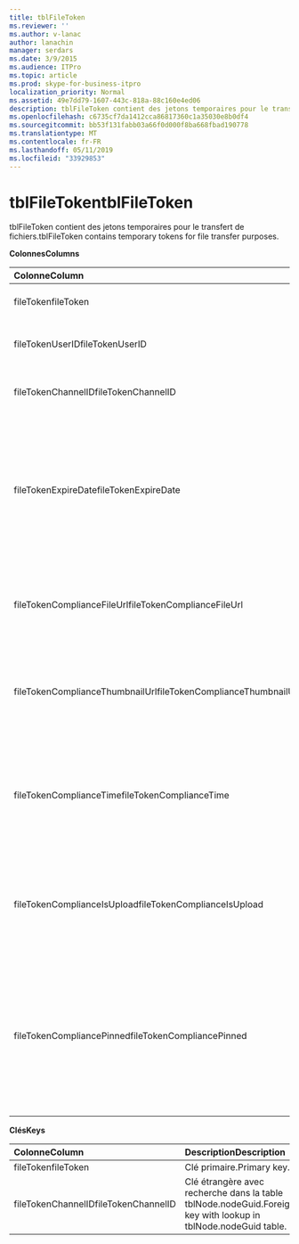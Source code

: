 ```yaml
---
title: tblFileToken
ms.reviewer: ''
ms.author: v-lanac
author: lanachin
manager: serdars
ms.date: 3/9/2015
ms.audience: ITPro
ms.topic: article
ms.prod: skype-for-business-itpro
localization_priority: Normal
ms.assetid: 49e7dd79-1607-443c-818a-88c160e4ed06
description: tblFileToken contient des jetons temporaires pour le transfert de fichiers.
ms.openlocfilehash: c6735cf7da1412cca86817360c1a35030e8b0df4
ms.sourcegitcommit: bb53f131fabb03a66f0d000f8ba668fbad190778
ms.translationtype: MT
ms.contentlocale: fr-FR
ms.lasthandoff: 05/11/2019
ms.locfileid: "33929853"
---
```

# <a name="tblfiletoken"></a><span data-ttu-id="908f2-103">tblFileToken</span><span class="sxs-lookup"><span data-stu-id="908f2-103">tblFileToken</span></span>
 
<span data-ttu-id="908f2-104">tblFileToken contient des jetons temporaires pour le transfert de fichiers.</span><span class="sxs-lookup"><span data-stu-id="908f2-104">tblFileToken contains temporary tokens for file transfer purposes.</span></span>
  
<span data-ttu-id="908f2-105">**Colonnes**</span><span class="sxs-lookup"><span data-stu-id="908f2-105">**Columns**</span></span>

|<span data-ttu-id="908f2-106">**Colonne**</span><span class="sxs-lookup"><span data-stu-id="908f2-106">**Column**</span></span>|<span data-ttu-id="908f2-107">**Type**</span><span class="sxs-lookup"><span data-stu-id="908f2-107">**Type**</span></span>|<span data-ttu-id="908f2-108">**Description**</span><span class="sxs-lookup"><span data-stu-id="908f2-108">**Description**</span></span>|
|:-----|:-----|:-----|
|<span data-ttu-id="908f2-109">fileToken</span><span class="sxs-lookup"><span data-stu-id="908f2-109">fileToken</span></span>  <br/> |<span data-ttu-id="908f2-110">nvarchar (50), non null</span><span class="sxs-lookup"><span data-stu-id="908f2-110">nvarchar (50), not null</span></span>  <br/> |<span data-ttu-id="908f2-111">Jeton unique (GUID).</span><span class="sxs-lookup"><span data-stu-id="908f2-111">Unique token (a GUID).</span></span>  <br/> |
|<span data-ttu-id="908f2-112">fileTokenUserID</span><span class="sxs-lookup"><span data-stu-id="908f2-112">fileTokenUserID</span></span>  <br/> |<span data-ttu-id="908f2-113">int, non null</span><span class="sxs-lookup"><span data-stu-id="908f2-113">int, not null</span></span>  <br/> |<span data-ttu-id="908f2-114">ID du principal qui transfère le fichier.</span><span class="sxs-lookup"><span data-stu-id="908f2-114">ID of the principal that is transferring the file.</span></span>  <br/> |
|<span data-ttu-id="908f2-115">fileTokenChannelID</span><span class="sxs-lookup"><span data-stu-id="908f2-115">fileTokenChannelID</span></span>  <br/> |<span data-ttu-id="908f2-116">GUID, non null</span><span class="sxs-lookup"><span data-stu-id="908f2-116">GUID, not null</span></span>  <br/> |<span data-ttu-id="908f2-117">GUID du nœud de la salle de conversation.</span><span class="sxs-lookup"><span data-stu-id="908f2-117">GUID of the chat room node.</span></span>  <br/> |
|<span data-ttu-id="908f2-118">fileTokenExpireDate</span><span class="sxs-lookup"><span data-stu-id="908f2-118">fileTokenExpireDate</span></span>  <br/> |<span data-ttu-id="908f2-119">DateTime, non null</span><span class="sxs-lookup"><span data-stu-id="908f2-119">datetime, not null</span></span>  <br/> |<span data-ttu-id="908f2-120">Délai d’expiration.</span><span class="sxs-lookup"><span data-stu-id="908f2-120">Expiration time.</span></span> <span data-ttu-id="908f2-121">(Jetons expirent au bout de 30 minutes, à moins qu’épinglé (consultez les descriptions suivantes dans cette colonne).</span><span class="sxs-lookup"><span data-stu-id="908f2-121">(Tokens expire after 30 minutes, unless pinned (see the following descriptions in this column).</span></span>  <br/> |
|<span data-ttu-id="908f2-122">fileTokenComplianceFileUrl</span><span class="sxs-lookup"><span data-stu-id="908f2-122">fileTokenComplianceFileUrl</span></span>  <br/> |<span data-ttu-id="908f2-123">nvarchar(256)</span><span class="sxs-lookup"><span data-stu-id="908f2-123">nvarchar(256)</span></span>  <br/> |<span data-ttu-id="908f2-124">URL du fichier transféré (pour l’utilisation du service de conformité).</span><span class="sxs-lookup"><span data-stu-id="908f2-124">URL of the transferred file (for Compliance service use).</span></span>  <br/> |
|<span data-ttu-id="908f2-125">fileTokenComplianceThumbnailUrl</span><span class="sxs-lookup"><span data-stu-id="908f2-125">fileTokenComplianceThumbnailUrl</span></span>  <br/> |<span data-ttu-id="908f2-126">nvarchar(256)</span><span class="sxs-lookup"><span data-stu-id="908f2-126">nvarchar(256)</span></span>  <br/> |<span data-ttu-id="908f2-127">URL de la miniature du fichier transféré (pour l’utilisation du service de conformité).</span><span class="sxs-lookup"><span data-stu-id="908f2-127">URL of the thumbnail for the transferred file (for Compliance service use).</span></span>  <br/> |
|<span data-ttu-id="908f2-128">fileTokenComplianceTime</span><span class="sxs-lookup"><span data-stu-id="908f2-128">fileTokenComplianceTime</span></span>  <br/> |<span data-ttu-id="908f2-129">datetime2</span><span class="sxs-lookup"><span data-stu-id="908f2-129">datetime2</span></span>  <br/> |<span data-ttu-id="908f2-130">Horodatage de l’opération de transfert de fichier (pour l’utilisation du service de conformité).</span><span class="sxs-lookup"><span data-stu-id="908f2-130">Timestamp for the actual file transfer operation (for Compliance service use).</span></span>  <br/> |
|<span data-ttu-id="908f2-131">fileTokenComplianceIsUpload</span><span class="sxs-lookup"><span data-stu-id="908f2-131">fileTokenComplianceIsUpload</span></span>  <br/> |<span data-ttu-id="908f2-132">bit</span><span class="sxs-lookup"><span data-stu-id="908f2-132">bit</span></span>  <br/> |<span data-ttu-id="908f2-133">True si télécharger ; False si Téléchargez (pour l’utilisation du service de conformité).</span><span class="sxs-lookup"><span data-stu-id="908f2-133">True if upload; False if download (for Compliance service use).</span></span>  <br/> |
|<span data-ttu-id="908f2-134">fileTokenCompliancePinned</span><span class="sxs-lookup"><span data-stu-id="908f2-134">fileTokenCompliancePinned</span></span>  <br/> |<span data-ttu-id="908f2-135">bit, non null</span><span class="sxs-lookup"><span data-stu-id="908f2-135">bit, not null</span></span>  <br/> |<span data-ttu-id="908f2-136">True si le jeton est mis en attente.</span><span class="sxs-lookup"><span data-stu-id="908f2-136">True if token is pinned.</span></span> <span data-ttu-id="908f2-137">Il est utilisé pour conserver le jeton dans la table jusqu'à ce que le service de conformité pour extraire les champs appropriés.</span><span class="sxs-lookup"><span data-stu-id="908f2-137">It's used to keep the token in the table until Compliance service has a chance to retrieve the relevant fields from it.</span></span>  <br/> |
   
<span data-ttu-id="908f2-138">**Clés**</span><span class="sxs-lookup"><span data-stu-id="908f2-138">**Keys**</span></span>

|<span data-ttu-id="908f2-139">**Colonne**</span><span class="sxs-lookup"><span data-stu-id="908f2-139">**Column**</span></span>|<span data-ttu-id="908f2-140">**Description**</span><span class="sxs-lookup"><span data-stu-id="908f2-140">**Description**</span></span>|
|:-----|:-----|
|<span data-ttu-id="908f2-141">fileToken</span><span class="sxs-lookup"><span data-stu-id="908f2-141">fileToken</span></span>  <br/> |<span data-ttu-id="908f2-142">Clé primaire.</span><span class="sxs-lookup"><span data-stu-id="908f2-142">Primary key.</span></span>  <br/> |
|<span data-ttu-id="908f2-143">fileTokenChannelID</span><span class="sxs-lookup"><span data-stu-id="908f2-143">fileTokenChannelID</span></span>  <br/> |<span data-ttu-id="908f2-144">Clé étrangère avec recherche dans la table tblNode.nodeGuid.</span><span class="sxs-lookup"><span data-stu-id="908f2-144">Foreign key with lookup in tblNode.nodeGuid table.</span></span>  <br/> |
   

